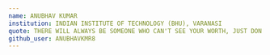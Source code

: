 ```yaml
---
name: ANUBHAV KUMAR
institution: INDIAN INSTITUTE OF TECHNOLOGY (BHU), VARANASI
quote: THERE WILL ALWAYS BE SOMEONE WHO CAN'T SEE YOUR WORTH, JUST DON'T LET IT BE YOU.
github_user: ANUBHAVKMR8
---
```

